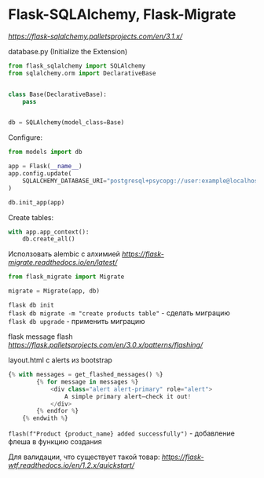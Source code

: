 # Flask-SQLAlchemy, Flask-Migrate

_https://flask-sqlalchemy.palletsprojects.com/en/3.1.x/_

database.py (Initialize the Extension)
```python
from flask_sqlalchemy import SQLAlchemy
from sqlalchemy.orm import DeclarativeBase


class Base(DeclarativeBase):
    pass


db = SQLAlchemy(model_class=Base)
```

Configure: 
```python
from models import db

app = Flask(__name__)
app.config.update(
    SQLALCHEMY_DATABASE_URI="postgresql+psycopg://user:example@localhost:5432/blog"
)

db.init_app(app)
```

Create tables:
```python
with app.app_context():
    db.create_all()
```

Исползовать alembic с алхимией
_https://flask-migrate.readthedocs.io/en/latest/_

```python
from flask_migrate import Migrate

migrate = Migrate(app, db)
```

`flask db init`   
`flask db migrate -m "create products table"` - сделать миграцию  
`flask db upgrade` - применить миграцию  


flask message flash  
_https://flask.palletsprojects.com/en/3.0.x/patterns/flashing/_

layout.html c alerts из bootstrap
```python
{% with messages = get_flashed_messages() %}
        {% for message in messages %}
            <div class="alert alert-primary" role="alert">
                A simple primary alert—check it out!
            </div>
        {% endfor %}
    {% endwith %}
```

`flash(f"Product {product_name} added successfully")` - добавление флеша в функцию создания  

Для валидации, что существует такой товар:
_https://flask-wtf.readthedocs.io/en/1.2.x/quickstart/_
